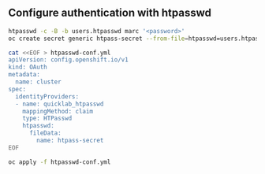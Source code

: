 ## Configure authentication with htpasswd

```bash
htpasswd -c -B -b users.htpasswd marc '<password>'
oc create secret generic htpass-secret --from-file=htpasswd=users.htpasswd -n openshift-config
```

```bash
cat <<EOF > htpasswd-conf.yml
apiVersion: config.openshift.io/v1
kind: OAuth
metadata:
  name: cluster
spec:
  identityProviders:
  - name: quicklab_htpasswd
    mappingMethod: claim
    type: HTPasswd
    htpasswd:
      fileData:
        name: htpass-secret
EOF
```

```bash
oc apply -f htpasswd-conf.yml
```

